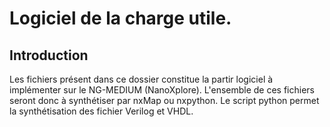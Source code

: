 # Logiciel de la charge utile.

## Introduction

Les fichiers présent dans ce dossier constitue la  partir logiciel à implémenter sur le NG-MEDIUM (NanoXplore).
L'ensemble de ces fichiers seront donc à synthétiser par nxMap ou nxpython.
Le script python permet la synthétisation des fichier Verilog et VHDL.
